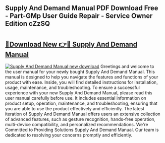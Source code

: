 ## Supply And Demand Manual PDF Download Free - Part-GMp User Guide Repair - Service Owner Edition cZzSQ

# <h2><a href="http://bc98862.oget.top/?id=Supply+And+Demand+Manual">🔗Download New 👉🔴 Supply And Demand Manual</a></h2>

[![Supply And Demand Manual new download](https://i.imgur.com/5g1atiW.png)](http://bc98862.oget.top/?id=Supply+And+Demand+Manual)
Greetings and welcome to the user manual for your newly bought Supply And Demand Manual. This manual is designed to help you navigate the features and functions of your product with ease. Inside, you will find detailed instructions for installation, usage, maintenance, and troubleshooting. To ensure a successful experience with your new Supply And Demand Manual, please read this user manual carefully before use. It includes essential information on product setup, operation, maintenance, and troubleshooting, ensuring that you are able to use the product effectively and efficiently. The latest iteration of Supply And Demand Manual offers users an extensive collection of advanced features, such as gesture recognition, hands-free operation, multi-device compatibility, and personalized recommendations. We're Committed to Providing Solutions Supply And Demand Manual. Our team is dedicated to resolving your concerns promptly and efficiently.

